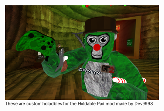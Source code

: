 ![What it looks like](https://raw.githubusercontent.com/kingman11211/Zippy-s-Mods/main/Custom%20Holdables/Xbox%20Controller/What%20it%20looks%20like.png)
These are custom holadbles for the Holdable Pad mod made by Dev9998
